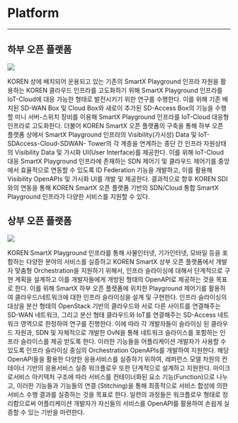 # Platform
----------
  
## 하부 오픈 플랫폼

![](https://github.com/KOREN-Platform/Platform/blob/master/Images/lower.png)

KOREN 상에 배치되어 운용되고 있는 기존의 SmartX Playground 인프라 자원을 활용하는 KOREN 클라우드 인프라를 고도화하기 위해 SmartX Playground 인프라를 IoT-Cloud에 대응 가능한 형태로 발전시키기 위한 연구를 수행한다. 이를 위해 기존 배치된 SD-WAN Box 및 Cloud Box와 새로이 추가된 SD-Access Box의 기능을 수행할 미니 서버-스위치 장비를 이용해 SmartX Playground 인프라를 IoT-Cloud 대응형 인프라로 고도화한다. 더불어 KOREN SmartX 오픈 플랫폼의 구축을 통해 하부 오픈 플랫폼 상에서 SmartX Playground 인프라의 Visibility(가시성) Data 및 IoT-SDAccess-Cloud-SDWAN- Tower의 각 계층을 연계하는 종단 간 인프라 자원상태의 Visibility Data 및 가시화 UI(User Interface)를 제공한다. 이를 위해 IoT-Cloud 대응 SmartX Playground 인프라에 존재하는 SDN 제어기 및 클라우드 제어기를 중앙에서 효율적으로 연동할 수 있도록 ID Federation 기능을 개발하고, 이를 활용해 Visibility OpenAPIs 및 가시화 UI를 개발 및 제공한다. 결과적으로 향후 KOREN SDI와의 연동을 통해 KOREN SmartX 오픈 플랫폼 기반의 SDN/Cloud 통합 SmartX Playground 인프라가 다양한 서비스를 지원할 수 있다.

## 상부 오픈 플랫폼
![](https://github.com/KOREN-Platform/Platform/blob/master/Images/upper.png)
 
 KOREN SmartX Playground 인프라를 통해 사물인터넷, 기가인터넷, 모바일 등을 포함하는 다양한 분야의 서비스를 실증하고 KOREN SmartX 상부 오픈 플랫폼에서 개발자 맞춤형 Orchestration을 지원하기 위해서, 인프라 슬라이싱에 대해서 단계적으로 구현 계획을 설계하고 이를 개발자들에게 개방된 형태의 OpenAPI로 제공하는 것을 목표로 한다. 이를 위해 SmartX 하부 오픈 플랫폼에 위치한 Playground 제어기를 활용하여 클라우드/네트워크에 대한 인프라 슬라이싱을 설계 및 구현한다. 인프라 슬라이싱의 대상을 분산 형태의 OpenStack 기반의 클라우드와 서로 다른 사이트를 연결해주는 SD-WAN 네트워크, 그리고 분산 형태 클라우드와 IoT를 연결해주는 SD-Access 네트워크 영역으로 한정하여 연구를 진행한다. 이에 따라 각 개발자들이 슬라이싱 된 클라우드 자원과, SDN 및 자체적으로 개발한 OvN을 통해 네트워크 슬라이스를 포함하는 인프라 슬라이스를 제공 받도록 한다. 이러한 기능들을 어플리케이션 개발자가 사용할 수 있도록 인프라 슬라이싱 중심의 Orchestration OpenAPIs를 개발하여 지원한다. 해당 OpenAPI들을 활용한 다양한 응용서비스를 실증하기 위하여, 레퍼런스 모델 차원의 컨테이너 기반의 응용서비스 실증 워크플로우 또한 단계적으로 설계하고 지원한다. 마이크로서비스 아키텍처 구조에 따라 서비스를 컨테이너화된 요소 기능(Function)으로 나누고, 이러한 기능들과 기능들의 연결 (Stitching)을 통해 최종적으로 서비스 합성에 의한 서비스 수행 결과를 실증하는 것을 목표로 한다. 일련의 과정들은 워크플로우 형태로 정리함으로써 어플리케이션 개발자가 자신들의 서비스를 OpenAPI를 활용하여 손쉽게 실증할 수 있는 기반을 마련한다.
